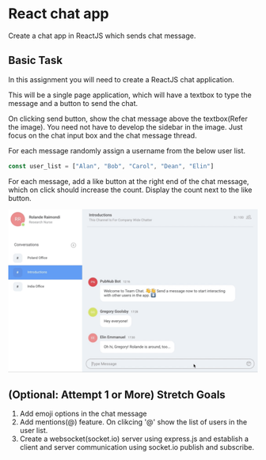 # React chat app

Create a chat app in ReactJS which sends chat message.

## Basic Task

In this assignment you will need to create a ReactJS chat application.

This will be a single page application, which will have a textbox to type the message and a button to send the chat.

On clicking send button, show the chat message above the textbox(Refer the image). You need not have to develop the sidebar in the image. Just focus on the chat input box and the chat message thread.

For each message randomly assign a username from the below user list.

```javascript
const user_list = ["Alan", "Bob", "Carol", "Dean", "Elin"]
```

For each message, add a like button at the right end of the chat message, which on click should increase the count. Display the count next to the like button.



![](./team-chat-intro.gif)


## (Optional: Attempt 1 or More) Stretch Goals

1. Add emoji options in the chat message
2. Add mentions(@) feature. On clikcing '@' show the list of users in the user list.
3. Create a websocket(socket.io) server using express.js and establish a client and server communication using socket.io publish and subscribe.

